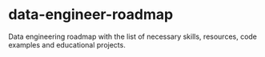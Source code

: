 # data-engineer-roadmap
Data engineering roadmap with the list of necessary skills, resources, code examples and educational projects.
